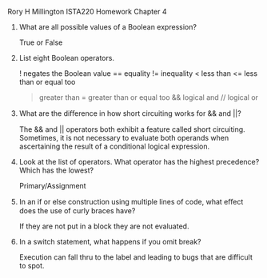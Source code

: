 Rory H Millington ISTA220 Homework Chapter 4

1. 	What are all possible values of a Boolean expression?

	True or False	

2. 	List eight Boolean operators.

	! negates the Boolean value
	== equality
	!= inequality
	< less than
	<= less than or equal too
	> greater than
	>= greater than or equal too
	&& logical and
	// logical or
	
3.	What are the diﬀerence in how short circuiting works for && and ||?

	The && and || operators both exhibit a feature called short circuiting. Sometimes, it is not necessary to evaluate
	both operands when ascertaining the result of a conditional logical expression. 
	
4.	Look at the list of operators. What operator has the highest precedence? Which has the lowest?

	Primary/Assignment

5.	In an if or else construction using multiple lines of code, what eﬀect does the use of curly braces have?

	If they are not put in a block they are not evaluated. 

6.	In a switch statement, what happens if you omit break?

	Execution can fall thru to the label and leading to bugs that are difficult to spot. 
